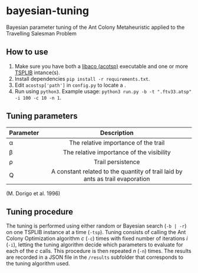 # bayesian-tuning
Bayesian parameter tuning of the Ant Colony Metaheuristic applied to the Travelling Salesman Problem

## How to use
1. Make sure you have both a [libaco (acotsp)](https://github.com/emmyyin/libaco) executable and one or more [TSPLIB](http://comopt.ifi.uni-heidelberg.de/software/TSPLIB95/) intance(s).
2. Install dependencies `pip install -r requirements.txt`.
3. Edit `acostsp['path']` in `config.py` to locate a .
4. Run using `python3`. Example usage: `python3 run.py -b -t ".ftv33.atsp" -i 100 -c 10 -n 1`.

## Tuning parameters
| Parameter     | Description   |
| ------------- |:-------------:|
| α      | The relative importance of the trail          |
| β      | The relative importance of the visibility     |
| ρ      | Trail persistence                             |
| Q      | A constant related to the quantity of trail laid by ants as trail evaporation |

(M. Dorigo et al. 1996)

## Tuning procedure

The tuning is performed using either random or Bayesian search (`-b | -r`) on
one TSPLIB instance at a time (`-tsp`). Tuning consists of calling the
Ant Colony Optimization algorithm *c* (`-c`) times with fixed number of
iterations *i* (`-i`), letting the tuning algorithm decide which parameters to evaluate for each of the *c* calls. This procedure is then repeated *n* (`-n`)
times. The results are recorded in a JSON file in the `/results` subfolder that
corresponds to the tuning algorithm used.
